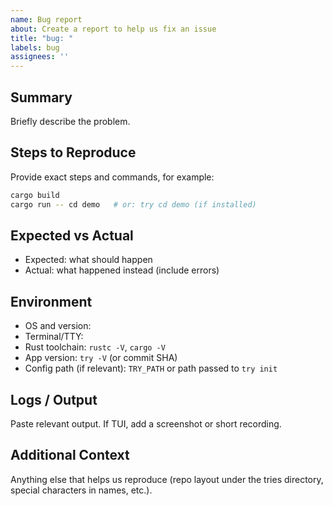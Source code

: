 ```yaml
---
name: Bug report
about: Create a report to help us fix an issue
title: "bug: "
labels: bug
assignees: ''
---
```


## Summary
Briefly describe the problem.

## Steps to Reproduce
Provide exact steps and commands, for example:

```sh
cargo build
cargo run -- cd demo   # or: try cd demo (if installed)
```

## Expected vs Actual
- Expected: what should happen
- Actual: what happened instead (include errors)

## Environment
- OS and version:
- Terminal/TTY:
- Rust toolchain: `rustc -V`, `cargo -V`
- App version: `try -V` (or commit SHA)
- Config path (if relevant): `TRY_PATH` or path passed to `try init`

## Logs / Output
Paste relevant output. If TUI, add a screenshot or short recording.

## Additional Context
Anything else that helps us reproduce (repo layout under the tries directory, special characters in names, etc.).

